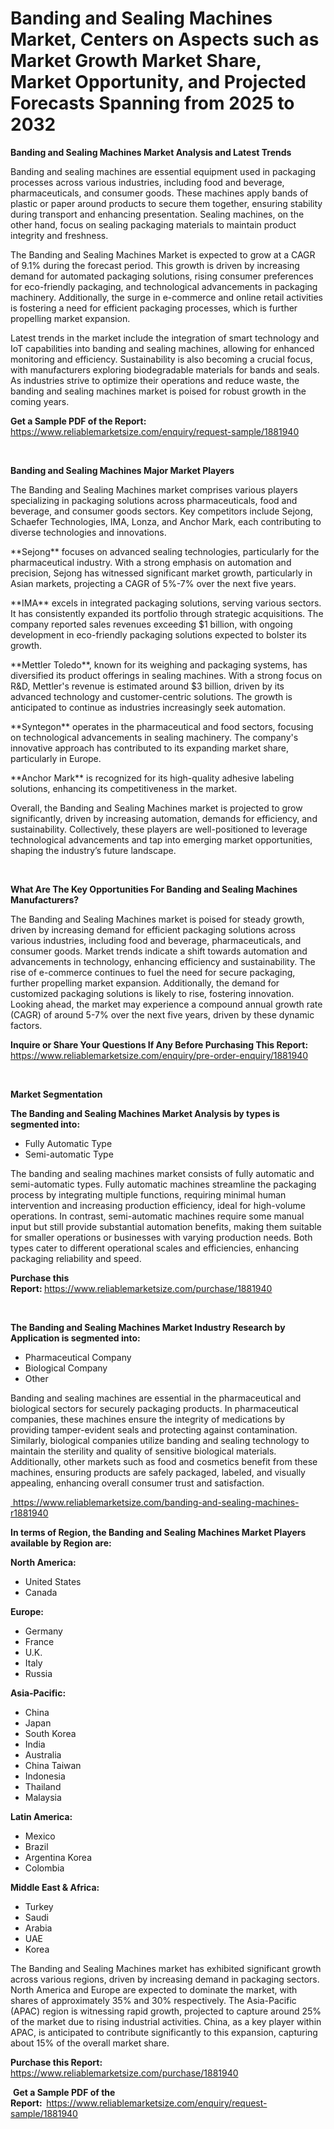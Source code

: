 <p><h1>Banding and Sealing Machines Market, Centers on Aspects such as Market Growth Market Share, Market Opportunity, and Projected Forecasts Spanning from 2025 to 2032</h1></p><p><strong>Banding and Sealing Machines Market Analysis and Latest Trends</strong></p>
<p><p>Banding and sealing machines are essential equipment used in packaging processes across various industries, including food and beverage, pharmaceuticals, and consumer goods. These machines apply bands of plastic or paper around products to secure them together, ensuring stability during transport and enhancing presentation. Sealing machines, on the other hand, focus on sealing packaging materials to maintain product integrity and freshness.</p><p>The Banding and Sealing Machines Market is expected to grow at a CAGR of 9.1% during the forecast period. This growth is driven by increasing demand for automated packaging solutions, rising consumer preferences for eco-friendly packaging, and technological advancements in packaging machinery. Additionally, the surge in e-commerce and online retail activities is fostering a need for efficient packaging processes, which is further propelling market expansion.</p><p>Latest trends in the market include the integration of smart technology and IoT capabilities into banding and sealing machines, allowing for enhanced monitoring and efficiency. Sustainability is also becoming a crucial focus, with manufacturers exploring biodegradable materials for bands and seals. As industries strive to optimize their operations and reduce waste, the banding and sealing machines market is poised for robust growth in the coming years.</p></p>
<p><strong>Get a Sample PDF of the Report:&nbsp;</strong> <a href="https://www.reliablemarketsize.com/enquiry/request-sample/1881940?utm_campaign=3117&utm_medium=2&utm_source=Github&utm_content=ia&utm_term=12042025&utm_id=banding-and-sealing-machines">https://www.reliablemarketsize.com/enquiry/request-sample/1881940</a></p>
<p>&nbsp;</p>
<p><strong>Banding and Sealing Machines Major Market Players</strong></p>
<p><p>The Banding and Sealing Machines market comprises various players specializing in packaging solutions across pharmaceuticals, food and beverage, and consumer goods sectors. Key competitors include Sejong, Schaefer Technologies, IMA, Lonza, and Anchor Mark, each contributing to diverse technologies and innovations.</p><p>**Sejong** focuses on advanced sealing technologies, particularly for the pharmaceutical industry. With a strong emphasis on automation and precision, Sejong has witnessed significant market growth, particularly in Asian markets, projecting a CAGR of 5%-7% over the next five years.</p><p>**IMA** excels in integrated packaging solutions, serving various sectors. It has consistently expanded its portfolio through strategic acquisitions. The company reported sales revenues exceeding $1 billion, with ongoing development in eco-friendly packaging solutions expected to bolster its growth.</p><p>**Mettler Toledo**, known for its weighing and packaging systems, has diversified its product offerings in sealing machines. With a strong focus on R&D, Mettler's revenue is estimated around $3 billion, driven by its advanced technology and customer-centric solutions. The growth is anticipated to continue as industries increasingly seek automation.</p><p>**Syntegon** operates in the pharmaceutical and food sectors, focusing on technological advancements in sealing machinery. The company's innovative approach has contributed to its expanding market share, particularly in Europe.</p><p>**Anchor Mark** is recognized for its high-quality adhesive labeling solutions, enhancing its competitiveness in the market. </p><p>Overall, the Banding and Sealing Machines market is projected to grow significantly, driven by increasing automation, demands for efficiency, and sustainability. Collectively, these players are well-positioned to leverage technological advancements and tap into emerging market opportunities, shaping the industry’s future landscape.</p></p>
<p>&nbsp;</p>
<p><strong>What Are The Key Opportunities For Banding and Sealing Machines Manufacturers?</strong></p>
<p><p>The Banding and Sealing Machines market is poised for steady growth, driven by increasing demand for efficient packaging solutions across various industries, including food and beverage, pharmaceuticals, and consumer goods. Market trends indicate a shift towards automation and advancements in technology, enhancing efficiency and sustainability. The rise of e-commerce continues to fuel the need for secure packaging, further propelling market expansion. Additionally, the demand for customized packaging solutions is likely to rise, fostering innovation. Looking ahead, the market may experience a compound annual growth rate (CAGR) of around 5-7% over the next five years, driven by these dynamic factors.</p></p>
<p><strong>Inquire or Share Your Questions If Any Before Purchasing This Report:</strong> <a href="https://www.reliablemarketsize.com/enquiry/pre-order-enquiry/1881940?utm_campaign=3117&utm_medium=2&utm_source=Github&utm_content=ia&utm_term=12042025&utm_id=banding-and-sealing-machines">https://www.reliablemarketsize.com/enquiry/pre-order-enquiry/1881940</a></p>
<p>&nbsp;</p>
<p><strong>Market Segmentation</strong></p>
<p><strong>The Banding and Sealing Machines Market Analysis by types is segmented into:</strong></p>
<p><ul><li>Fully Automatic Type</li><li>Semi-automatic Type</li></ul></p>
<p><p>The banding and sealing machines market consists of fully automatic and semi-automatic types. Fully automatic machines streamline the packaging process by integrating multiple functions, requiring minimal human intervention and increasing production efficiency, ideal for high-volume operations. In contrast, semi-automatic machines require some manual input but still provide substantial automation benefits, making them suitable for smaller operations or businesses with varying production needs. Both types cater to different operational scales and efficiencies, enhancing packaging reliability and speed.</p></p>
<p><strong>Purchase this Report:&nbsp;</strong><a href="https://www.reliablemarketsize.com/purchase/1881940?utm_campaign=3117&utm_medium=2&utm_source=Github&utm_content=ia&utm_term=12042025&utm_id=banding-and-sealing-machines">https://www.reliablemarketsize.com/purchase/1881940</a></p>
<p>&nbsp;</p>
<p><strong>The Banding and Sealing Machines Market Industry Research by Application is segmented into:</strong></p>
<p><ul><li>Pharmaceutical Company</li><li>Biological Company</li><li>Other</li></ul></p>
<p><p>Banding and sealing machines are essential in the pharmaceutical and biological sectors for securely packaging products. In pharmaceutical companies, these machines ensure the integrity of medications by providing tamper-evident seals and protecting against contamination. Similarly, biological companies utilize banding and sealing technology to maintain the sterility and quality of sensitive biological materials. Additionally, other markets such as food and cosmetics benefit from these machines, ensuring products are safely packaged, labeled, and visually appealing, enhancing overall consumer trust and satisfaction.</p></p>
<p><a href="https://www.reliablemarketsize.com/banding-and-sealing-machines-r1881940?utm_campaign=3117&utm_medium=2&utm_source=Github&utm_content=ia&utm_term=12042025&utm_id=banding-and-sealing-machines">&nbsp;https://www.reliablemarketsize.com/banding-and-sealing-machines-r1881940</a></p>
<p><strong>In terms of Region, the Banding and Sealing Machines Market Players available by Region are:</strong></p>
<p>
    <p> <strong> North America: </strong>
        <ul>
            <li>United States</li>
            <li>Canada</li>
        </ul>
        </p> 
    <p> <strong> Europe: </strong>
        <ul>
            <li>Germany</li>
            <li>France</li>
            <li>U.K.</li>
            <li>Italy</li>
            <li>Russia</li>
        </ul>
        </p> 
    <p> <strong> Asia-Pacific: </strong>
        <ul>
            <li>China</li>
            <li>Japan</li>
            <li>South Korea</li>
            <li>India</li>
            <li>Australia</li>
            <li>China Taiwan</li>
            <li>Indonesia</li>
            <li>Thailand</li>
            <li>Malaysia</li>
        </ul>
        </p> 
    <p> <strong> Latin America: </strong>
        <ul>
            <li>Mexico</li>
            <li>Brazil</li>
            <li>Argentina Korea</li>
            <li>Colombia</li>
        </ul>
        </p> 
    <p> <strong> Middle East & Africa: </strong>
        <ul>
            <li>Turkey</li>
            <li>Saudi</li>
            <li>Arabia</li>
            <li>UAE</li>
            <li>Korea</li>
        </ul>
    </p>
    </p>
<p><p>The Banding and Sealing Machines market has exhibited significant growth across various regions, driven by increasing demand in packaging sectors. North America and Europe are expected to dominate the market, with shares of approximately 35% and 30% respectively. The Asia-Pacific (APAC) region is witnessing rapid growth, projected to capture around 25% of the market due to rising industrial activities. China, as a key player within APAC, is anticipated to contribute significantly to this expansion, capturing about 15% of the overall market share.</p></p>
<p><strong>Purchase this Report: </strong><a href="https://www.reliablemarketsize.com/purchase/1881940?utm_campaign=3117&utm_medium=2&utm_source=Github&utm_content=ia&utm_term=12042025&utm_id=banding-and-sealing-machines">https://www.reliablemarketsize.com/purchase/1881940</a></p>
<p>&nbsp;<strong>Get a Sample PDF of the Report:&nbsp;&nbsp;</strong><a href="https://www.reliablemarketsize.com/enquiry/request-sample/1881940?utm_campaign=3117&utm_medium=2&utm_source=Github&utm_content=ia&utm_term=12042025&utm_id=banding-and-sealing-machines">https://www.reliablemarketsize.com/enquiry/request-sample/1881940</a></p>
<p><strong></strong></p>
<p><p></p><p></p><p></p></p>